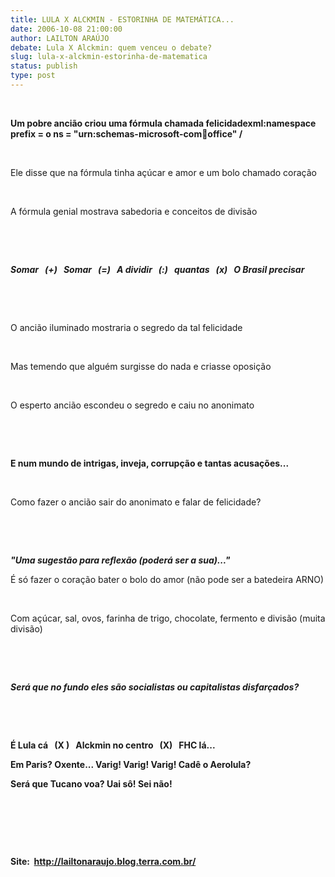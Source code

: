 ```yaml
---
title: LULA X ALCKMIN - ESTORINHA DE MATEMÁTICA...
date: 2006-10-08 21:00:00
author: LAILTON ARAÚJO
debate: Lula X Alckmin: quem venceu o debate?
slug: lula-x-alckmin-estorinha-de-matematica
status: publish 
type: post
---
```


 



**Um pobre ancião criou uma fórmula chamada felicidadexml:namespace prefix = o ns = "urn:schemas-microsoft-com:office:office" /**


 


Ele disse que na fórmula tinha açúcar e amor e um bolo chamado coração


 


A fórmula genial mostrava sabedoria e conceitos de divisão


 


 


***Somar   (+)   Somar   (=)   A dividir   (:)   quantas   (x)   O Brasil precisar***


 


 


O ancião iluminado mostraria o segredo da tal felicidade


 


Mas temendo que alguém surgisse do nada e criasse oposição


 


O esperto ancião escondeu o segredo e caiu no anonimato


 


 


**E num mundo de intrigas, inveja, corrupção e tantas acusações...**


 


Como fazer o ancião sair do anonimato e falar de felicidade?


 


 


***"Uma sugestão para reflexão (poderá ser a sua)..."***




É só fazer o coração bater o bolo do amor (não pode ser a batedeira ARNO)


 


Com açúcar, sal, ovos, farinha de trigo, chocolate, fermento e divisão (muita divisão)


 


 


***Será que no fundo eles são socialistas ou capitalistas disfarçados?***


 


 


**É Lula cá   (X )   Alckmin no centro   (X)   FHC lá...**



**Em Paris? Oxente... Varig! Varig! Varig! Cadê o Aerolula?**



**Será que Tucano voa? Uai sô! Sei não!**


 


 


 


**Site:  <http://lailtonaraujo.blog.terra.com.br/>**


 


 


 


 



